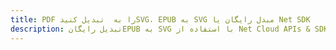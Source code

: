 ---title: PDF را به  تبدیل کنیدSVG، EPUB به SVG مبدل رایگان یا Net SDKdescription: تبدیل رایگانEPUB به SVG با استفاده از Net Cloud APIs & SDK همچنین اسناد PDF را در Cloud ایجاد، ویرایش و رندر کنید.---